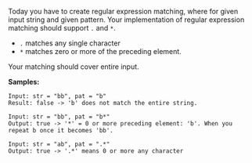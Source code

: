 Today you have to create regular expression matching, where for given input string and given pattern. 
Your implementation of regular expression matching should support `.` and `*`.

* `.` matches any single character
* `*` matches zero or more of the preceding element. 

Your matching should cover entire input.

**Samples:**
```
Input: str = "bb", pat = "b"
Result: false -> 'b' does not match the entire string.
```
```
Input: str = "bb", pat = "b*"
Output: true -> '*' = 0 or more preceding element: 'b'. When you repeat b once it becomes 'bb'.
```
```
Input: str = "ab", pat = ".*"
Output: true -> '.*' means 0 or more any character
```
